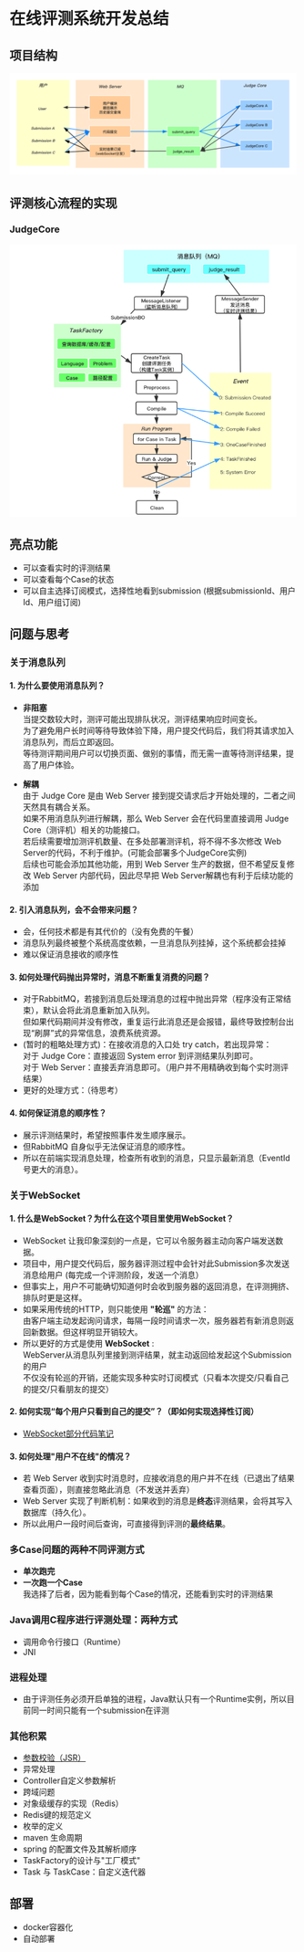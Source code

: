 # **在线评测系统开发总结**

## **项目结构**

![avatar](./doc/picture/structure.png)

## **评测核心流程的实现**

### JudgeCore  
![avatar](./doc/picture/judgecore.png)


## **亮点功能**

- 可以查看实时的评测结果
- 可以查看每个Case的状态
- 可以自主选择订阅模式，选择性地看到submission
(根据submissionId、用户Id、用户组订阅)

## **问题与思考**

### **关于消息队列**

#### 1. 为什么要使用消息队列？ 
- **非阻塞**   
    当提交数较大时，测评可能出现排队状况，测评结果响应时间变长。  
    为了避免用户长时间等待导致体验下降，用户提交代码后，我们将其请求加入消息队列，而后立即返回。  
    等待测评期间用户可以切换页面、做别的事情，而无需一直等待测评结果，提高了用户体验。 

- **解耦**  
    由于 Judge Core 是由 Web Server 接到提交请求后才开始处理的，二者之间天然具有耦合关系。  
    如果不用消息队列进行解耦，那么 Web Server 会在代码里直接调用 Judge Core（测评机）相关的功能接口。  
    若后续需要增加测评机数量、在多处部署测评机，将不得不多次修改 Web Server的代码，不利于维护。(可能会部署多个JudgeCore实例)  
    后续也可能会添加其他功能，用到 Web Server 生产的数据，但不希望反复修改 Web Server 内部代码，因此尽早把 Web Server解耦也有利于后续功能的添加

#### 2. 引入消息队列，会不会带来问题？  
- 会，任何技术都是有其代价的（没有免费的午餐）
- 消息队列最终被整个系统高度依赖，一旦消息队列挂掉，这个系统都会挂掉
- 难以保证消息接收的顺序性


#### 3. 如何处理代码抛出异常时，消息不断重复消费的问题？
- 对于RabbitMQ，若接到消息后处理消息的过程中抛出异常（程序没有正常结束），默认会将此消息重新加入队列。  
  但如果代码期间并没有修改，重复运行此消息还是会报错，最终导致控制台出现“刷屏”式的异常信息，浪费系统资源。
- (暂时的粗略处理方式)：在接收消息的入口处 try catch，若出现异常：  
  对于 Judge Core：直接返回 System error 到评测结果队列即可。  
  对于 Web Server：直接丢弃消息即可。（用户并不用精确收到每个实时测评结果）
- 更好的处理方式：（待思考）
   
#### 4. 如何保证消息的顺序性？
- 展示评测结果时，希望按照事件发生顺序展示。
- 但RabbitMQ 自身似乎无法保证消息的顺序性。
- 所以在前端实现消息处理，检查所有收到的消息，只显示最新消息（EventId号更大的消息）。


### **关于WebSocket**

#### 1. 什么是WebSocket？为什么在这个项目里使用WebSocket？
- WebSocket 让我印象深刻的一点是，它可以令服务器主动向客户端发送数据。
- 项目中，用户提交代码后，服务器评测过程中会针对此Submission多次发送消息给用户  (每完成一个评测阶段，发送一个消息）
- 但事实上，用户不可能确切知道何时会收到服务器的返回消息，在评测拥挤、排队时更是这样。
- 如果采用传统的HTTP，则只能使用 **"轮巡"** 的方法：  
  由客户端主动发起询问请求，每隔一段时间请求一次，服务器若有新消息则返回新数据。但这样明显开销较大。
- 所以更好的方式是使用 **WebSocket** :   
  WebServer从消息队列里接到测评结果，就主动返回给发起这个Submission的用户  
  不仅没有轮巡的开销，还能实现多种实时订阅模式（只看本次提交/只看自己的提交/只看朋友的提交）

#### 2. 如何实现“每个用户只看到自己的提交”？（即如何实现选择性订阅）
- [WebSocket部分代码笔记](./doc/others/WebSocket.md)

#### 3. 如何处理"用户不在线"的情况？
- 若 Web Server 收到实时消息时，应接收消息的用户并不在线（已退出了结果查看页面），则直接忽略此消息（不发送并丢弃）
- Web Server 实现了判断机制：如果收到的消息是**终态**评测结果，会将其写入数据库（持久化）。
- 所以此用户一段时间后查询，可直接得到评测的**最终结果**。

### **多Case问题的两种不同评测方式**

- **单次跑完** 
- **一次跑一个Case**  
    我选择了后者，因为能看到每个Case的情况，还能看到实时的评测结果


### **Java调用C程序进行评测处理：两种方式**
- 调用命令行接口（Runtime）
- JNI

### **进程处理**
- 由于评测任务必须开启单独的进程，Java默认只有一个Runtime实例，所以目前同一时间只能有一个submission在评测

### **其他积累** 
- [参数校验（JSR）](./doc/others/JSR.md)
- 异常处理
- Controller自定义参数解析
- 跨域问题
- 对象级缓存的实现（Redis）
- Redis键的规范定义
- 枚举的定义
- maven 生命周期
- spring 的配置文件及其解析顺序
- TaskFactory的设计与"工厂模式"
- Task 与 TaskCase：自定义迭代器

## **部署**
- docker容器化
- 自动部署
